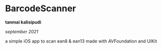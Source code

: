 #  BarcodeScanner
**tanmai kalisipudi**

*september 2021*

a simple iOS app to scan ean8 & ean13
made with AVFoundation and UIKit

